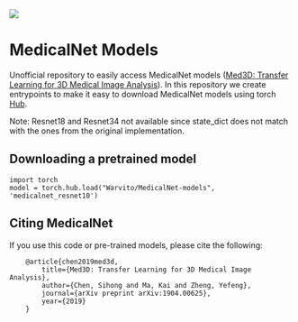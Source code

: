 <img src="https://github.com/Tencent/MedicalNet/blob/master/images/logo.png?raw=true" align=mid />

# MedicalNet Models
Unofficial repository to easily access MedicalNet models ([Med3D: Transfer Learning for 3D Medical Image Analysis](https://arxiv.org/abs/1904.00625)). 
In this repository we create entrypoints to make it easy to download MedicalNet models using torch [Hub](https://pytorch.org/docs/stable/hub.html).

Note: Resnet18 and Resnet34 not available since state_dict does not match with the ones from the original 
implementation.

## Downloading a pretrained model
```
import torch
model = torch.hub.load("Warvito/MedicalNet-models", 'medicalnet_resnet10')
```

## Citing MedicalNet
If you use this code or pre-trained models, please cite the following:
```
    @article{chen2019med3d,
        title={Med3D: Transfer Learning for 3D Medical Image Analysis},
        author={Chen, Sihong and Ma, Kai and Zheng, Yefeng},
        journal={arXiv preprint arXiv:1904.00625},
        year={2019}
    }
```

